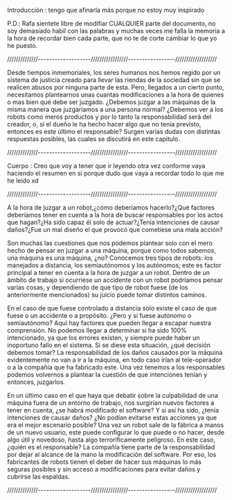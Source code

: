 Introducción : tengo que afinarla más porque no estoy muy inspirado

P.D.: Rafa sientete libre de modifiar CUALQUIER parte del documento, no soy demasiado habil con las palabras y muchas veces me falla la memoria a la hora de recordar bien cada parte, que no te de corte cambiar lo que yo he puesto.

//////////////-------------------/////////////////-----------------///////////////////


Desde tiempos inmemoriales, los seres humanos nos hemos regido por un sistema de justicia creado para llevar las riendas de la sociedad sin que se realicen abusos por ninguna parte de esta. Pero, llegados a un cierto punto, necesitamos plantearnos unas cuantas modificaciones a la hora de quienes o mas bien qué debe ser juzgado. ¿Debemos juzgar a las máquinas de la misma manera que juzgaríamos a una persona normal? ¿Debemos ver a los robots como meros productos y por lo tanto la responsabilidad será del creador, o, si el dueño le ha hecho hacer algo que no tenía previsto, entonces es este último el responsable? Surgen varias dudas con distintas respuestas posibles, las cuales se discutirá en este capitulo.

//////////////-------------------/////////////////-----------------///////////////////

Cuerpo : Creo que voy a tener que ir leyendo otra vez conforme vaya haciendo el resumen en si porque dudo que vaya a recordar todo lo que me he leido xd


//////////////-------------------/////////////////-----------------///////////////////


A la hora de juzgar a un robot,¿cómo deberíamos hacerlo?¿Qué factores deberíamos tener en cuenta a la hora de buscar responsables por los actos que hagan?¿Ha sido capaz él solo de actuar?¿Tenía intenciones de causar daños?¿Fue un mal diseño el que provocó que cometiese una mala acción?

Son muchas las cuestiones que nos podemos plantear solo con el mero hecho de pensar en juzgar a una máquina, porque como todos sabemos, una máquina es una máquina, ¿no? Conocemos tres tipos de robots: los manejados a distancia, los semiautónomos y los autónomos; este es factor principal a tener en cuenta a la hora de juzgar a un robot. Dentro de un ámbito de trabajo si ocurriese un accidente con un robot podríamos pensar varias cosas, y dependiendo de que tipo de robot fuese (de los anteriormente mencionados) su juicio puede tomar distintos caminos.

En el caso de que fuese controlado a distancia solo existe el caso de que fuese o un accidente o a propósito. ¿Pero y si fuese autónomo o semiautónomo? Aquí hay factores que pueden llegar a escapar nuestra comprensión. No podemos llegar a determinar si ha sido 100% intencionado, ya que los errores existen, y siempre puede haber un inoportuno fallo en el sistema. Si se diese esta situación, ¿qué decisión debemos tomar? La responsabilidad de los daños causados por la máquina evidentemente no van a ir a la máquina, en todo caso irían al tele-operador o a la compañía que ha fabricado este. Una vez tenemos a los responsables podemos volvernos a plantear la cuestión de que intenciones tenían y entonces, juzgarlos.

En un último caso en el que haya que debatir sobre la culpabilidad de una máquina fuera de un entorno de trabajo, nos surgirían nuevos factores a tener en cuenta, ¿se habrá modificado el software? Y si así ha sido, ¿tenía intenciones de causar daños? ¿No podían evitarse estas acciones ya que era el mejor escenario posible? Una vez un robot sale de la fábrica a manos de un nuevo usuario, este puede configurar lo que puede o no hacer, desde algo útil y novedoso, hasta algo terroríficamente peligroso. En este caso, ¿quién es el responsable? La compañía tiene parte de la responsabilidad por dejar al alcance de la mano la modificación del software. Por eso, los fabricantes de robots tienen el deber de hacer sus máquinas lo más seguras posibles y sin acceso a modificaciones para evitar daños y cubrirse las espaldas.



//////////////-------------------/////////////////-----------------///////////////////
